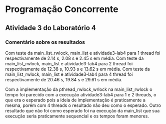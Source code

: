 # Programação Concorrente

## Atividade 3 do Laboratório 4
### Comentário sobre os resultados

Com teste da main_list_rwlock, main_list e atividade3-lab4 para 1 thread foi respectivamente de 2.14 s, 2.08 s e 2.45 s em média.
Com teste da main_list_rwlock, main_list e atividade3-lab4 para 2 thread foi respectivamente de 12.38 s, 10.93 s e 13.62 s em média.
Com teste da main_list_rwlock, main_list e atividade3-lab4 para 4 thread foi respectivamente de 20.46 s, 19.84 s e 29.61 s em média.

Com a implementação da pthread_rwlock_wrlock na main_list_rwlock o tempo foi parecido com a execução atividade3-lab4 para 1 e 2 threads, o que era o esperado pois a ideia de implementação é praticamente a mesma, porém com 4 threads o resultado não deu como o esperado. Outro resultado que não foi como esperado foi na execução da main_list que sua execução seria praticamente sequencial e os tempos foram menores. 
